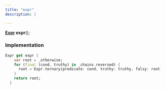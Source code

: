 ```yaml
---
title: "expr"
description: |

---
```

<span class="dart-code"><strong>[Expr] expr</strong>();</span>


### Implementation
```dart
Expr get expr {
    var root = _otherwise;
    for (final (cond, truthy) in _chains.reversed) {
      root = Expr.ternary(predicate: cond, truthy: truthy, falsy: root);
    }
    return root;
  }
```

[Expr]: /reference/classes/expr